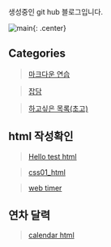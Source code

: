 생성중인 git hub 블로그입니다. 


![main](/Image/library.png){: .center}


## Categories

> [마크다운 연습](Practice/MDPratice.md)

> [잡담](Board/board_reademe.md)

> [하고싶은 목록(초고)](Board/DoAnything.md)

## html 작성확인
> [Hello test html](Practice/hello.html)

> [css01_html](Practice/css01.html)

> [web timer](Practice/timer.html)

## 연차 달력
> [calendar html](calendar/main.jsp)
